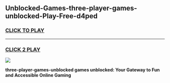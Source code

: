 
## Unblocked-Games-three-player-games-unblocked-Play-Free-d4ped
<h3>
<a href="https://premium76.site?title=three-player-games-unblocked&ref=18A1">CLICK TO PLAY</a></h3>
<hr>

<h3>
<a href="https://premium76.site?title=three-player-games-unblocked&ref=18A1">CLICK 2 PLAY</a>
  
</h3>

<a href="https://premium76.site?title=three-player-games-unblocked&ref=18A1"><img src="https://clearcache.store/games.png"></a>


**three-player-games-unblocked games unblocked: Your Gateway to Fun and Accessible Online Gaming**
